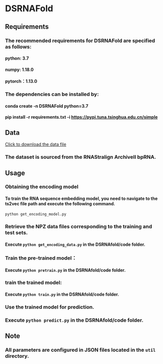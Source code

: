 # DSRNAFold

## Requirements

### The recommended requirements for DSRNAFold are specified as follows:

#### python: 3.7
#### numpy: 1.18.0
#### pytorch：1.13.0

### The dependencies can be installed by:

#### conda create -n DSRNAFold python=3.7

#### pip install -r requirements.txt -i https://pypi.tuna.tsinghua.edu.cn/simple

## Data

[Click to download the data file](文件的原始链接)
### The dataset is sourced from the RNAStralign ArchiveII bpRNA.

## Usage

### Obtaining the encoding model

#### To train the RNA sequence embedding model, you need to navigate to the ts2vec file path and execute the following command.
```python
python get_encoding_model.py
```

### Retrieve the NPZ data files corresponding to the training and test sets.

#### Execute `python get_encoding_data.py` in the DSRNAfold/code folder.

### Train the pre-trained model：

#### Execute `python pretrain.py` in the DSRNAfold/code folder.

### train the trained model:

#### Execute `python train.py` in the DSRNAfold/code folder.

### Use the trained model for prediction.

### Execute `python predict.py` in the DSRNAfold/code folder.

## Note

### All parameters are configured in JSON files located in the `util` directory.
